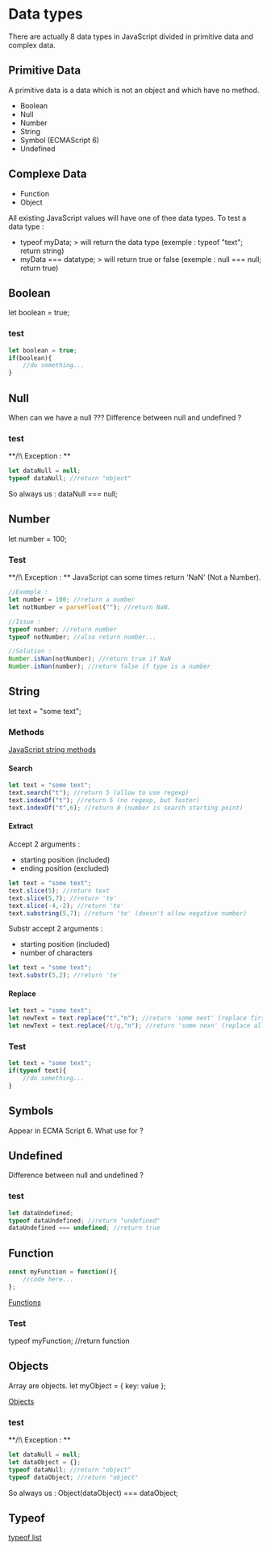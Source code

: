 # Data types
There are actually 8 data types in JavaScript divided in primitive data and complex data.

## Primitive Data
A primitive data is a data which is not an object and which have no method.
- Boolean
- Null
- Number
- String
- Symbol (ECMAScript 6)
- Undefined

## Complexe Data
- Function
- Object

All existing JavaScript values will have one of thee data types.
To test a data type :
- typeof myData; > will return the data type (exemple : typeof "text"; return string)
- myData === datatype; > will return true or false (exemple : null === null; return true)

## Boolean
let boolean = true;

### test
``` javascript
let boolean = true;
if(boolean){
	//do something...
}
```

## Null
When can we have a null ???
Difference between null and undefined ?

### test
**/!\ Exception : **
```javascript
let dataNull = null;
typeof dataNull; //return "object"
```

So always us :
dataNull === null;

## Number
let number = 100;

### Test
**/!\ Exception : **
JavaScript can some times return 'NaN' (Not a Number).
```javascript
//Exemple :
let number = 100; //return a number
let notNumber = parseFloat(""); //return NaN.

//Issue :
typeof number; //return number
typeof notNumber; //also return number...

//Solution :
Number.isNan(notNumber); //return true if NaN
Number.isNan(number); //return false if type is a number
```

## String
let text = "some text";

### Methods
[JavaScript string methods](https://www.w3schools.com/js/js_string_methods.asp)

#### Search
```javascript
let text = "some text";
text.search("t"); //return 5 (allow to use regexp)
text.indexOf("t"); //return 5 (no regexp, but faster)
text.indexOf("t",6); //return 8 (number is search starting point)
```

#### Extract
Accept 2 arguments :
- starting position (included)
- ending position (excluded)
```javascript
let text = "some text";
text.slice(5); //return text
text.slice(5,7); //return 'te'
text.slice(-4,-2); //return 'te'
text.substring(5,7); //return 'te' (doesn't allow negative number)
```
Substr accept 2 arguments :
- starting position (included)
- number of characters
```javascript
let text = "some text";
text.substr(5,2); //return 'te'
```

#### Replace
```javascript
let text = "some text";
let newText = text.replace("t","n"); //return 'some next' (replace first occurence)
let newText = text.replace(/t/g,"n"); //return 'some nexn' (replace all occurences with regexp)
```

### Test
``` javascript
let text = "some text";
if(typeof text){
	//do something...
}
```

## Symbols
Appear in ECMA Script 6.
What use for ?

## Undefined
Difference between null and undefined ?

### test
```javascript
let dataUndefined;
typeof dataUndefined; //return "undefined"
dataUndefined === undefined; //return true
```

## Function
```javascript
const myFunction = function(){
	//code here...
};
```
[Functions](functions.md)

### Test
typeof myFunction; //return function

## Objects
Array are objects.
let myObject = {
	key: value
};

[Objects](objects.md)

### test
**/!\ Exception : **
```javascript
let dataNull = null;
let dataObject = {};
typeof dataNull; //return "object"
typeof dataObject; //return "object"
```

So always us :
Object(dataObject) === dataObject;

## Typeof
[typeof list](https://developer.mozilla.org/fr/docs/Web/JavaScript/Reference/Op%C3%A9rateurs/L_op%C3%A9rateur_typeof)
